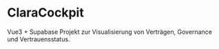 # ClaraCockpit

Vue3 + Supabase Projekt zur Visualisierung von Verträgen, Governance und Vertrauensstatus.